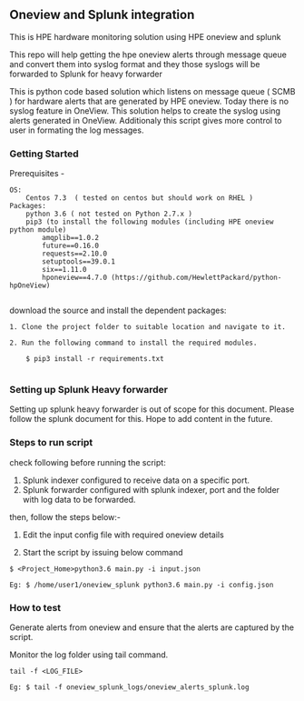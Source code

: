 ## Oneview and Splunk integration
This is HPE hardware monitoring solution using HPE oneview and splunk

This repo will help getting the hpe oneview alerts through message queue and convert them into syslog format and they those syslogs will be forwarded to Splunk for heavy forwarder

This is python code based solution which listens on message queue ( SCMB ) for hardware alerts that are generated by HPE oneview.
Today there is no syslog feature in OneView. This solution helps to create the syslog using alerts generated in OneView. Additionaly this script gives more control to user in formating the log messages.

### Getting Started

Prerequisites - 

```
OS: 
	Centos 7.3  ( tested on centos but should work on RHEL )
Packages: 
	python 3.6 ( not tested on Python 2.7.x )
	pip3 (to install the following modules (including HPE oneview python module)
		amqplib==1.0.2
		future==0.16.0
		requests==2.10.0
		setuptools==39.0.1
		six==1.11.0
		hponeview==4.7.0 (https://github.com/HewlettPackard/python-hpOneView)
		
```

download the source and install the dependent packages:
```
1. Clone the project folder to suitable location and navigate to it. 

2. Run the following command to install the required modules.

	$ pip3 install -r requirements.txt
	
```
### Setting up Splunk Heavy forwarder

Setting up splunk heavy forwarder is out of scope for this document. Please follow the splunk document for this.
Hope to add content in the future.

### Steps to run script

check following before running the script:
 
1. Splunk indexer configured to receive data on a specific port. 
2. Splunk forwarder configured with splunk indexer, port and the folder with log data to be forwarded. 

then, follow the steps below:-
1. Edit the input config file with required oneview details

2. Start the script by issuing below command
```
$ <Project_Home>python3.6 main.py -i input.json

Eg: $ /home/user1/oneview_splunk python3.6 main.py -i config.json

```

### How to test
Generate alerts from oneview and ensure that the alerts are captured by the script. 

Monitor the log folder using tail command. 
```
tail -f <LOG_FILE>

Eg: $ tail -f oneview_splunk_logs/oneview_alerts_splunk.log

```
